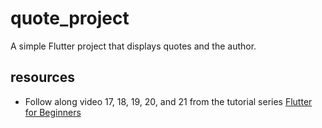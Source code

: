 # quote_project

A simple Flutter project that displays quotes and the author.

## resources 

- Follow along video 17, 18, 19, 20, and 21 from the tutorial series [Flutter for Beginners](https://youtube.com/playlist?list=PL4cUxeGkcC9jLYyp2Aoh6hcWuxFDX6PBJ)

